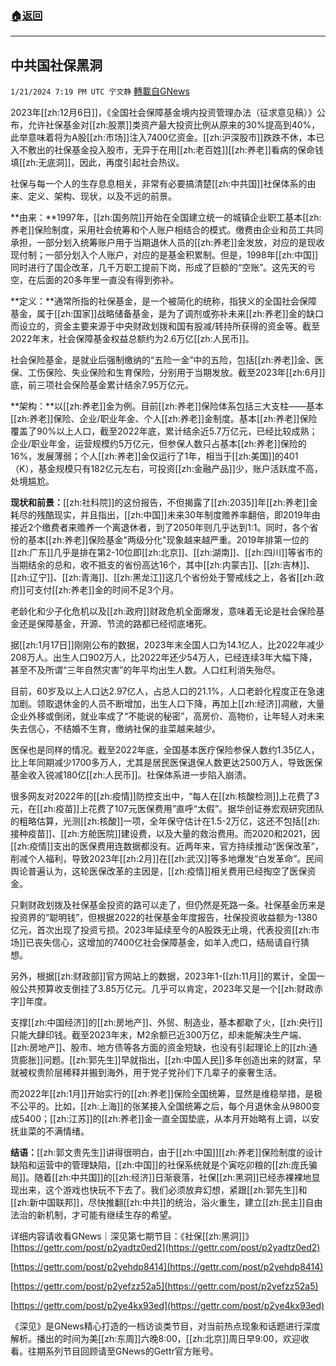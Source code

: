 ###  [:house:返回](README.md)
---


## 中共国社保黑洞
`1/21/2024 7:19 PM UTC 宁文静` [轉載自GNews](https://gnews.org/articles/2240145)

2023年[[zh:12月6日]]，《全国社会保障基金境内投资管理办法（征求意见稿）》公布，允许社保基金对[[zh:股票]]类资产最大投资比例从原来的30%提高到40%，此举意味着将为A股[[zh:市场]]注入7400亿资金。[[zh:沪深股市]]跌跌不休，本已入不敷出的社保基金投入股市，无异于在用[[zh:老百姓]][[zh:养老]]看病的保命钱填[[zh:无底洞]]，因此，再度引起社会热议。

  

社保与每一个人的生存息息相关，非常有必要搞清楚[[zh:中共国]]社保体系的由来、定义、架构、现状，以及不远的前景。

  

**由来：**1997年，[[zh:国务院]]开始在全国建立统一的城镇企业职工基本[[zh:养老]]保险制度，采用社会统筹和个人账户相结合的模式。缴费由企业和员工共同承担，一部分划入统筹账户用于当期退休人员的[[zh:养老]]金发放，对应的是现收现付制；一部分划入个人账户，对应的是基金积累制。但是，1998年[[zh:中国]]同时进行了国企改革，几千万职工提前下岗，形成了巨额的“空账”。这先天的亏空，在后面的20多年里一直没有得到弥补。

  

  
**定义：**通常所指的社保基金，是一个被简化的统称，指狭义的全国社会保障基金，属于[[zh:国家]]战略储备基金，是为了调剂或弥补未来[[zh:养老]]金的缺口而设立的，资金主要来源于中央财政划拨和国有股减/转持所获得的资金等。截至2022年末，社会保障基金权益总额约为2.6万亿[[zh:人民币]]。

  

社会保险基金，是就业后强制缴纳的“五险一金”中的五险，包括[[zh:养老]]金、医保、工伤保险、失业保险和生育保险，分别用于当期发放。截至2023年[[zh:6月]]底，前三项社会保险基金累计结余7.95万亿元。

  
  

**架构：**以[[zh:养老]]金为例。目前[[zh:养老]]保险体系包括三大支柱——基本[[zh:养老]]保险、企业/职业年金、个人[[zh:养老]]金制度。基本[[zh:养老]]保险覆盖了90%以上人口，截至2022年底，累计结余近5.7万亿元，已经比较成熟；企业/职业年金，运营规模约5万亿元，但参保人数只占基本[[zh:养老]]保险的16%，发展薄弱；个人[[zh:养老]]金仅运行了1年，相当于[[zh:美国]]的401（K），基金规模只有182亿元左右，可投资[[zh:金融产品]]少，账户活跃度不高，处境尴尬。

  

**现状和前景：**[[zh:社科院]]的这份报告，不但揭露了[[zh:2035]]年[[zh:养老]]金耗尽的残酷现实，并且指出，[[zh:中国]]未来30年制度赡养率翻倍，即2019年由接近2个缴费者来赡养一个离退休者，到了2050年则几乎达到1:1。同时，各个省份的基本[[zh:养老]]保险基金"两级分化"现象越来越严重。2019年排第一位的[[zh:广东]]几乎是排在第2-10位即[[zh:北京]]、[[zh:湖南]]、[[zh:四川]]等省市的当期结余的总和，收不抵支的省份高达16个，其中[[zh:内蒙古]]、[[zh:吉林]]、[[zh:辽宁]]、[[zh:青海]]、[[zh:黑龙江]]这几个省份处于警戒线之上，各省[[zh:政府]]可支付[[zh:养老]]金的时间不足3个月。

  

老龄化和少子化危机以及[[zh:政府]]财政危机全面爆发，意味着无论是社会保险基金还是保障基金，开源、节流的路都已经彻底堵死。

  

据[[zh:1月17日]]刚刚公布的数据，2023年末全国人口为14.1亿人，比2022年减少208万人。出生人口902万人，比2022年还少54万人，已经连续3年大幅下降，甚至不及所谓“三年自然灾害”的年平均出生人数。人口红利消失殆尽。

  

目前，60岁及以上人口达2.97亿人，占总人口的21.1%，人口老龄化程度正在急速加剧。领取退休金的人员不断增加，出生人口下降，再加上[[zh:经济]]凋敝，大量企业外移或倒闭，就业率成了“不能说的秘密”，高房价、高物价，让年轻人对未来失去信心，不结婚不生育，缴纳社保的韭菜越来越少。

  

医保也是同样的情况。截至2022年底，全国基本医疗保险参保人数约1.35亿人，比上年同期减少1700多万人，尤其是居民医保退保人数更达2500万人，导致医保基金收入锐减180亿[[zh:人民币]]。社保体系进一步陷入崩溃。

  

很多网友对2022年的[[zh:疫情]]防控支出中，“每人在[[zh:核酸检测]]上花费了3元，在[[zh:疫苗]]上花费了107元医保费用”直呼“太假”。据华创证券宏观研究团队的粗略估算，光测[[zh:核酸]]一项，全年保守估计在1.5-2万亿，这还不包括[[zh:接种疫苗]]、[[zh:方舱医院]]建设费，以及大量的救治费用。而2020和2021，因[[zh:疫情]]支出的医保费用连数据都没有。近两年来，官方持续推动“医保改革”，削减个人福利，导致2023年[[zh:2月]]在[[zh:武汉]]等多地爆发“白发革命”。民间舆论普遍认为，这轮医保改革的主因是，[[zh:疫情]]相关费用已经掏空了医保资金。

  

只剩财政划拨及社保基金投资的路可以走了，但仍然是死路一条。社保基金历来是投资界的“聪明钱”，但根据2022的社保基金年度报告，社保投资收益额为-1380亿元，首次出现了投资亏损。2023年延续至今的A股跌无止境，代表投资[[zh:市场]]已丧失信心，这增加的7400亿社会保障基金，如羊入虎口，结局请自行猜想。

  

另外，根据[[zh:财政部]]官方网站上的数据，2023年1-[[zh:11月]]的累计，全国一般公共预算收支倒挂了3.85万亿元。几乎可以肯定，2023年又是一个[[zh:财政赤字]]年度。

  

支撑[[zh:中国经济]]的[[zh:房地产]]、外贸、制造业，基本都歇了火，[[zh:央行]]只能大肆印钱。截至2023年末，M2余额已近300万亿，却未能解决生产端、[[zh:房地产]]、股市、地方债等各方面的资金短缺，也没有引起理论上的[[zh:通货膨胀]]问题。[[zh:郭先生]]早就指出，[[zh:中国人民]]多年创造出来的财富，早就被权贵阶层稀释并搬到海外，用于党子党孙们下几辈子的豪奢生活。

  

而2022年[[zh:1月]]开始实行的[[zh:养老]]保险全国统筹，显然是维稳举措，是极不公平的。比如，[[zh:上海]]的张某接入全国统筹之后，每个月退休金从9800变成5400；[[zh:江苏]]的[[zh:养老]]金一直全国垫底，从本月开始略有上调，以安抚韭菜的不满情绪。

  

**结语：**[[zh:郭文贵先生]]讲得很明白，由于[[zh:中国]][[zh:养老]]保险制度的设计缺陷和运营中的管理缺陷，[[zh:中国]]的社保系统就是个寅吃卯粮的[[zh:庞氏骗局]]。随着[[zh:中共国]]的[[zh:经济]]日渐衰落，社保[[zh:黑洞]]已经赤裸裸地显现出来，这个游戏也快玩不下去了。我们必须放弃幻想，紧跟[[zh:郭先生]]和[[zh:新中国联邦]]，尽快推翻[[zh:中共]]的统治，浴火重生，建立[[zh:民主]]自由法治的新机制，才可能有继续生存的希望。

  

详细内容请收看GNews｜深见第七期节目：《社保[[zh:黑洞]]》        [https://gettr.com/post/p2yadtz0ed2](https://gettr.com/post/p2yadtz0ed2) 

[https://gettr.com/post/p2yehdp8414](https://gettr.com/post/p2yehdp8414)

[https://gettr.com/post/p2yefzz52a5](https://gettr.com/post/p2yefzz52a5)

[https://gettr.com/post/p2ye4kx93ed](https://gettr.com/post/p2ye4kx93ed)

  
  

《深见》是GNews精心打造的一档访谈类节目，对当前热点现象和话题进行深度解析。播出的时间为美[[zh:东周]]六晚8:00，[[zh:北京]]周日早9:00，欢迎收看。往期系列节目回顾请至GNews的Gettr官方账号。
